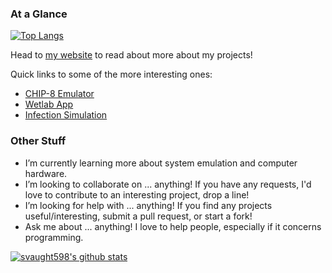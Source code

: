 ### At a Glance             

[![Top Langs](https://github-readme-stats.vercel.app/api/top-langs/?username=svaught598&layout=compact)](https://github.com/svaught598/github-readme-stats)

Head to [my website](svaught.com) to read about more about my projects!

Quick links to some of the more interesting ones:
- [CHIP-8 Emulator](https://svaught.com/project/chip8/)
- [Wetlab App](https://svaught.com/project/wetlab/)
- [Infection Simulation](https://svaught.com/project/infection/)

### Other Stuff

- I’m currently learning more about system emulation and computer hardware.
- I’m looking to collaborate on ... anything! If you have any requests, I'd love to contribute to an interesting project, drop a line! 
- I’m looking for help with ... anything! If you find any projects useful/interesting, submit a pull request, or start a fork!
- Ask me about ... anything! I love to help people, especially if it concerns programming.

[![svaught598's github stats](https://github-readme-stats.vercel.app/api?username=svaught598)](https://github.com/svaught598/github-readme-stats)



